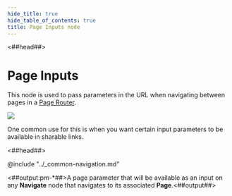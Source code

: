 ```yaml
---
hide_title: true
hide_table_of_contents: true
title: Page Inputs node
---
```


<##head##>

# Page Inputs

This node is used to pass parameters in the URL when navigating between pages in a [Page Router](/nodes/navigation/page-router).

<div className="ndl-image-with-background l">

![](/nodes/navigation/page-inputs/page-inputs.png)

</div>

One common use for this is when you want certain input parameters to be available in sharable links.

<##head##>

@include "../_common-navigation.md"

<span className="hidden-props-for-editor"><##output:pm-\*##>A page parameter that will be available as an input on any **Navigate** node that navigates to its associated **Page**.<##output##></span>
